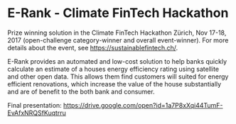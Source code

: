 # E-Rank - Climate FinTech Hackathon

Prize winning solution in the Climate FinTech Hackathon Zürich, Nov 17-18, 2017 (open-challenge category-winner and overall event-winner). For more details about the event, see https://sustainablefintech.ch/.

E-Rank provides an automated and low-cost solution to help banks quickly calculate an estimate of a houses energy efficiency rating using satellite and other open data. This allows them find customers will suited for energy efficient renovations, which increase the value of the house substantially and are of benefit to the both bank and consumer.

Final presentation: https://drive.google.com/open?id=1a7P8xXqi44TumF-EvAfxNRQSfKuqtrru
